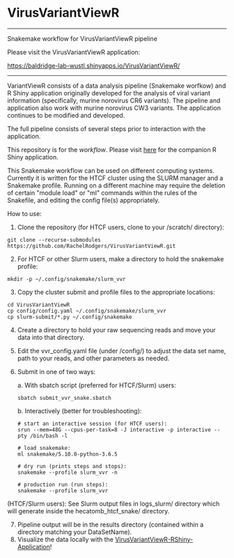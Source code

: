 # VirusVariantViewR
------
Snakemake workflow for VirusVariantViewR pipeline

Please visit the VirusVariantViewR application:

https://baldridge-lab-wustl.shinyapps.io/VirusVariantViewR/

------

VariantViewR consists of a data analysis pipeline (Snakemake worfkow) and R Shiny application originally developed for the analysis of viral variant information (specifically, murine norovirus CR6 variants). The pipeline and application also work with murine norovirus CW3 variants. The application continues to be modified and developed.

The full pipeline consists of several steps prior to interaction with the application.

This repository is for the *workflow*. Please visit [here](https://github.com/RachelRodgers/VirusVariantViewR-RShiny-Application) for the companion R Shiny application.

This Snakemake workflow can be used on different computing systems.  Currently it is written for the HTCF cluster using the SLURM manager and a Snakemake profile. Running on a different machine may require the deletion of certain "module load" or "ml" commands within the rules of the Snakefile, and editing the config file(s) appropriately.

How to use:

1. Clone the repository (for HTCF users, clone to your /scratch/ directory):
```
git clone --recurse-submodules https://github.com/RachelRodgers/VirusVariantViewR.git
```
2. For HTCF or other Slurm users, make a directory to hold the snakemake profile:
```
mkdir -p ~/.config/snakemake/slurm_vvr
```
3. Copy the cluster submit and profile files to the appropriate locations:
```
cd VirusVariantViewR
cp config/config.yaml ~/.config/snakemake/slurm_vvr
cp slurm-submit/*.py ~/.config/snakemake
```
4. Create a directory to hold your raw sequencing reads and move your data into that directory.
5. Edit the vvr_config.yaml file (under /config/) to adjust the data set name, path to your reads, and other parameters as needed.
6. Submit in one of two ways:
	
	a. With sbatch script (preferred for HTCF/Slurm) users:
	```
	sbatch submit_vvr_snake.sbatch
	```
	b. Interactively (better for troubleshooting):
	```
	# start an interactive session (for HTCF users):
	srun --mem=48G --cpus-per-task=8 -J interactive -p interactive --pty /bin/bash -l
	
	# load snakemake:
	ml snakemake/5.10.0-python-3.6.5
	
	# dry run (prints steps and stops):
	snakemake --profile slurm_vvr -n
	
	# production run (run steps):
	snakemake --profile slurm_vvr
	```
(HTCF/Slurm users): See Slurm output files in logs_slurm/ directory which will generate inside the hecatomb_htcf_snake/ directory.

7. Pipeline output will be in the results directory (contained within a directory matching your DataSetName).
8. Visualize the data locally with the [VirusVariantViewR-RShiny-Application](https://github.com/RachelRodgers/VirusVariantViewR-RShiny-Application)!
